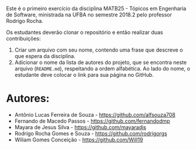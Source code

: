 Este é o primeiro exercício da disciplina MATB25 - Tópicos em Engenharia de Software, ministrada na UFBA no semestre 2018.2 pelo professor Rodrigo Rocha.

Os estudantes deverão clonar o repositório e então realizar duas contribuições:

1. Criar um arquivo com seu nome, contendo uma frase que descreve o que espera da disciplina.
2. Adicionar o nome da lista de autores do projeto, que se encontra neste arquivo (`README.md`), respeitando a ordem alfabética. Ao lado do nome, o estudante deve colocar o link para sua página no GitHub.

Autores:
=======
- Antônio Lucas Ferreira de Souza - <https://github.com/alfsouza708>
- Fernando de Macedo Passos - <https://github.com/fernandodmp>
- Mayara de Jesus Silva - <https://github.com/mayaradjs>
- Rodrigo Rocha Gomes e Souza - <https://github.com/rodrigorgs>
- Wiliam Gomes Conceição - <https://github.com/Will19>
